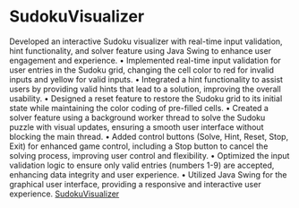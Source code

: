 # SudokuVisualizer
Developed an interactive Sudoku visualizer with real-time input validation, hint functionality, and solver feature using Java Swing to enhance user engagement and experience.
• Implemented real-time input validation for user entries in the Sudoku grid, changing the cell color to red for invalid inputs and yellow for valid inputs.
• Integrated a hint functionality to assist users by providing valid hints that lead to a solution, improving the overall usability.
• Designed a reset feature to restore the Sudoku grid to its initial state while maintaining the color coding of pre-filled cells.
• Created a solver feature using a background worker thread to solve the Sudoku puzzle with visual updates, ensuring a smooth user interface without blocking the main thread.
• Added control buttons (Solve, Hint, Reset, Stop, Exit) for enhanced game control, including a Stop button to cancel the solving process, improving user control and flexibility.
• Optimized the input validation logic to ensure only valid entries (numbers 1-9) are accepted, enhancing data integrity and user experience.
• Utilized Java Swing for the graphical user interface, providing a responsive and interactive user experience.
<a href="https://github.com/yesiamkriti/SudokuVisualizer">SudokuVisualizer</a>
